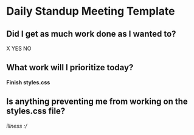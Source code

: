 # Daily Standup Meeting Template  
## Did I get as much work done as I wanted to?  
X YES  NO  
## What work will I prioritize today?  
**Finish styles.css**  

## Is anything preventing me from working on the styles.css file?  
*illness :/*   
